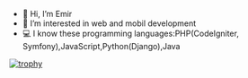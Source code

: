 
- 👋 Hi, I’m Emir <br>
- 👀 I’m interested in web and mobil development <br>
- :computer: I know these programming languages:PHP(CodeIgniter, Symfony),JavaScript,Python(Django),Java

[![trophy](https://github-profile-trophy.vercel.app/?username=mahmutemirkr)](https://github.com/ryo-ma/github-profile-trophy)
